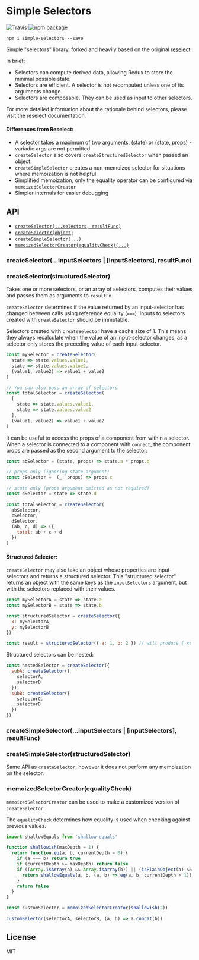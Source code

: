 # Simple Selectors
[![Travis][build-badge]][build]
[![npm package][npm-badge]][npm]

```
npm i simple-selectors --save
```

Simple "selectors" library, forked and heavily based on the original [reselect](https://github.com/rackt/reselect).

In brief:

* Selectors can compute derived data, allowing Redux to store the minimal possible state.
* Selectors are efficient. A selector is not recomputed unless one of its arguments change.
* Selectors are composable. They can be used as input to other selectors.

For more detailed information about the rationale behind selectors, please visit the reselect documentation. 

#### Differences from Reselect:

* A selector takes a maximum of two arguments, (state) or (state, props) - variadic args are not permitted.
* `createSelector` also covers `createStructuredSelector` when passed an object.
* `createSimpleSelector` creates a non-memoized selector for situations where memoization is not helpful
* Simplified memoization, only the equality operator can be configured via `memoizedSelectorCreator`
* Simpler internals for easier debugging

## API

- [`createSelector(...selectors, resultFunc)`](#createSelector)
- [`createSelector(object)`](#createSelectorStructured)
- [`createSimpleSelector(...)`](#createSimpleSelector)
- [`memoizedSelectorCreator(equalityCheck)(...)`](#memoizedSelectorCreator)

<div id="createSelector"></div>

### createSelector(...inputSelectors | [inputSelectors], resultFunc)
### createSelector(structuredSelector)

Takes one or more selectors, or an array of selectors, computes their values and passes them as arguments to `resultFn`.

`createSelector` determines if the value returned by an input-selector has changed between calls using reference equality (`===`). Inputs to selectors created with `createSelector` should be immutable.

Selectors created with `createSelector` have a cache size of 1. This means they always recalculate when the value of an input-selector changes, as a selector only stores the preceding value of each input-selector.

```js
const mySelector = createSelector(
  state => state.values.value1,
  state => state.values.value2,
  (value1, value2) => value1 + value2
)

// You can also pass an array of selectors
const totalSelector = createSelector(
  [
    state => state.values.value1,
    state => state.values.value2
  ],
  (value1, value2) => value1 + value2
)
```

It can be useful to access the props of a component from within a selector. When a selector is connected to a component with `connect`, the component props are passed as the second argument to the selector:

```js
const abSelector = (state, props) => state.a * props.b

// props only (ignoring state argument)
const cSelector =  (_, props) => props.c

// state only (props argument omitted as not required)
const dSelector = state => state.d

const totalSelector = createSelector(
  abSelector,
  cSelector,
  dSelector,
  (ab, c, d) => ({
    total: ab + c + d
  })
)

```

<div id="createSelectorStructured"></div>

#### Structured Selector:

`createSelector` may also take an object whose properties are input-selectors and returns a structured selector. This "structured selector" returns an object with the same keys as the `inputSelectors` argument, but with the selectors replaced with their values.

```js
const mySelectorA = state => state.a
const mySelectorB = state => state.b

const structuredSelector = createSelector({
  x: mySelectorA,
  y: mySelectorB
})

const result = structuredSelector({ a: 1, b: 2 }) // will produce { x: 1, y: 2 }
```

Structured selectors can be nested:

```js
const nestedSelector = createSelector({
  subA: createSelector({
    selectorA,
    selectorB
  }),
  subB: createSelector({
    selectorC,
    selectorD
  })
})

```

<div id="createSimpleSelector"></div>

### createSimpleSelector(...inputSelectors | [inputSelectors], resultFunc)
### createSimpleSelector(structuredSelector)

Same API as `createSelector`, however it does not perform any memoization on the selector.

<div id="memoizedSelectorCreator"></div>

### memoizedSelectorCreator(equalityCheck)

`memoizedSelectorCreator` can be used to make a customized version of `createSelector`.

The `equalityCheck` determines how equality is used when checking against previous values.

```js
import shallowEquals from 'shallow-equals'

function shallowish(maxDepth = 1) {
  return function eq(a, b, currentDepth = 0) {
    if (a === b) return true
    if (currentDepth >= maxDepth) return false
    if ((Array.isArray(a) && Array.isArray(b)) || (isPlainObject(a) && isPlainObject(b))) {
      return shallowEquals(a, b, (a, b) => eq(a, b, currentDepth + 1));
    }
    return false
  }
}

const customSelector = memoizedSelectorCreator(shallowish(2))

customSelector(selectorA, selectorB, (a, b) => a.concat(b))
```

## License

MIT

[build-badge]: https://img.shields.io/travis/tgriesser/simple-selectors/master.svg?style=flat-square
[build]: https://travis-ci.org/tgriesser/simple-selectors

[npm-badge]: https://img.shields.io/npm/v/simple-selectors.svg?style=flat-square
[npm]: https://www.npmjs.org/package/simple-selectors
